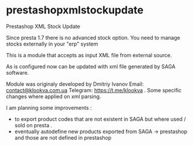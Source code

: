 # prestashopxmlstockupdate
Prestashop XML Stock Update

Since presta 1.7 there is no advanced stock option.  You need to manage stocks externally in your "erp" system

This is a module that accepts as input XML file from external source.

As is configured now can be updated with xml file generated by SAGA software. 

Module was originaly developed by Dmitriy Ivanov 
Email: contact@klookva.com.ua
Telegram: https://t.me/klookva . 
Some specific changes where applied on xml parsing. 


I am planning some improvements : 
- to export product codes that are not existent in SAGA but where used / sold on presta .
- eventually autodefine new products exported from SAGA -> prestashop and those are not defined in prestashop
